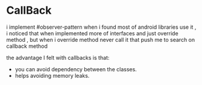 # CallBack

i implement #observer-pattern when i found most of android libraries use it , 
i noticed that when implemented more of interfaces and just override method , 
but when i override method never call it that push me to search on callback method 

the advantage I felt with callbacks is that:
- you can avoid dependency between the classes.
- helps avoiding memory leaks.

